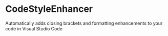 # CodeStyleEnhancer
Automatically adds closing brackets and formatting enhancements to your code in Visual Studio Code
